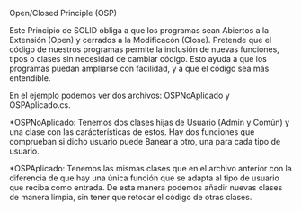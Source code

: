 Open/Closed Principle (OSP)

Este Principio de SOLID obliga a que los programas sean Abiertos a la Extensión (Open) y cerrados a la Modificacón (Close). Pretende 
que el código de nuestros programas permite la inclusión de nuevas funciones, tipos o clases sin necesidad de cambiar código. Esto ayuda
a que los programas puedan ampliarse con facilidad, y a que el código sea más entendible.

En el ejemplo podemos ver dos archivos: OSPNoAplicado y OSPAplicado.cs.

*OSPNoAplicado: Tenemos dos clases hijas de Usuario (Admin y Común) y una clase con las carácterísticas de estos. Hay dos funciones que 
comprueban si dicho usuario puede Banear a otro, una para cada tipo de usuario.

*OSPAplicado: Tenemos las mismas clases que en el archivo anterior con la diferencia de que hay una única función que se adapta al tipo de 
usuario que reciba como entrada. De esta manera podemos añadir nuevas clases de manera limpia, sin tener que retocar el código de otras
clases.
